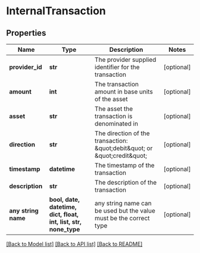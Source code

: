 # InternalTransaction


## Properties
Name | Type | Description | Notes
------------ | ------------- | ------------- | -------------
**provider_id** | **str** | The provider supplied identifier for the transaction | [optional] 
**amount** | **int** | The transaction amount in base units of the asset | [optional] 
**asset** | **str** | The asset the transaction is denominated in | [optional] 
**direction** | **str** | The direction of the transaction: \&quot;debit\&quot; or \&quot;credit\&quot; | [optional] 
**timestamp** | **datetime** | The timestamp of the transaction | [optional] 
**description** | **str** | The description of the transaction | [optional] 
**any string name** | **bool, date, datetime, dict, float, int, list, str, none_type** | any string name can be used but the value must be the correct type | [optional]

[[Back to Model list]](../README.md#documentation-for-models) [[Back to API list]](../README.md#documentation-for-api-endpoints) [[Back to README]](../README.md)


